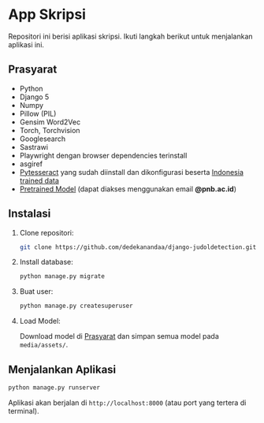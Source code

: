 # App Skripsi

Repositori ini berisi aplikasi skripsi. Ikuti langkah berikut untuk menjalankan aplikasi ini.

## Prasyarat

- Python
- Django 5
- Numpy
- Pillow (PIL)
- Gensim Word2Vec
- Torch, Torchvision
- Googlesearch
- Sastrawi
- Playwright dengan browser dependencies terinstall
- asgiref
- [Pytesseract](https://github.com/tesseract-ocr/tesseract/releases/) yang sudah diinstall dan dikonfigurasi beserta [Indonesia trained data](https://github.com/tesseract-ocr/tessdata/blob/main/ind.traineddata)
- [Pretrained Model](https://drive.google.com/drive/folders/1DIz0MHo4qycmkjISkRbafOTuD4RoabW6?usp=sharing) (dapat diakses menggunakan email **@pnb.ac.id**) 


## Instalasi

1. Clone repositori:
    ```bash
    git clone https://github.com/dedekanandaa/django-judoldetection.git
    ```
2. Install database:
    ```bash
    python manage.py migrate
    ```
3. Buat user:
    ```bash
    python manage.py createsuperuser
    ```
4. Load Model:
    
    Download model di [Prasyarat](#prasyarat) dan simpan semua model pada ```media/assets/```.


## Menjalankan Aplikasi

```bash
python manage.py runserver
```

Aplikasi akan berjalan di `http://localhost:8000` (atau port yang tertera di terminal).